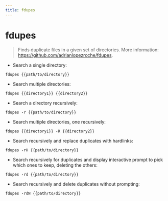 ```yaml
---
title: fdupes
---
```

# fdupes

> Finds duplicate files in a given set of directories.
> More information: <https://github.com/adrianlopezroche/fdupes>.

- Search a single directory:

`fdupes {{path/to/directory}}`

- Search multiple directories:

`fdupes {{directory1}} {{directory2}}`

- Search a directory recursively:

`fdupes -r {{path/to/directory}}`

- Search multiple directories, one recursively:

`fdupes {{directory1}} -R {{directory2}}`

- Search recursively and replace duplicates with hardlinks:

`fdupes -rH {{path/to/directory}}`

- Search recursively for duplicates and display interactive prompt to pick which ones to keep, deleting the others:

`fdupes -rd {{path/to/directory}}`

- Search recursively and delete duplicates without prompting:

`fdupes -rdN {{path/to/directory}}`
